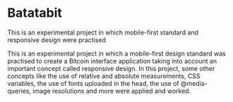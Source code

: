 # Batatabit
This is an experimental project in which mobile-first standard and responsive design were practised

This is an experimental project in which a mobile-first design standard was practised to create a Bitcoin interface application taking into account an important concept called responsive design. In this project, some other concepts like the use of relative and absolute measurements, CSS variables, the use of fonts uploaded in the head, the use of @media-queries, image resolutions and more were applied and worked.
